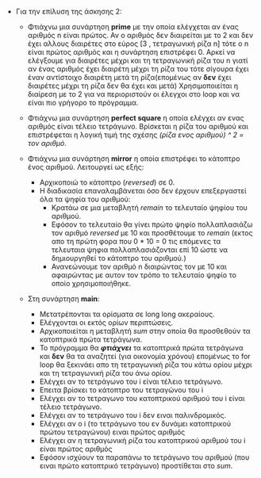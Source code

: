 - Για την επίλυση της άσκησης 2:
    * Φτιάχνω μια συνάρτηση **prime** με την οποία ελέγχεται αν ένας αριθμός n είναι πρώτος. Αν ο αριθμός δεν διαιρείται με το 2 και δεν έχει αλλους διαιρέτες στο εύρος [3 , τετραγωνική ρίζα n] τότε ο n είναι πρώτος αριθμός και η συνάρτηση επιστρέφει 0. Αρκεί να ελέγξουμε για διαιρέτες μέχρι και τη τετραγωνική ρίζα του n γιατί αν ένας αριθμός έχει διαιρέτη μέχρι τη ρίζα του τότε σίγουρα έχει έναν αντίστοιχο διαιρέτη μετά τη ρίζα(επομένως αν **δεν** έχει διαιρέτες μέχρι τη ρίζα δεν θα έχει και μετά) Χρησιμοποιείται η διαίρεση με το 2 για να περιοριστούν οι έλεγχοι στο loop και να είναι πιο γρήγορο το πρόγραμμα.
    

    * Φτιάχνω μια συνάρτηση **perfect square** η οποία ελέγχει αν ενας αριθμός είναι τέλειο τετράγωνο. Βρίσκεται η ρίζα του αριθμού και επιστρέφεται η λογική τιμή της σχέσης *(ρίζα ενος αριθμού) ^ 2 = τον αριθμό*.

    * Φτιάχνω μια συνάρτηση **mirror** η οποία επιστρέφει το κάτοπτρο ένος αριθμού. Λειτουργεί ως εξής: 
        - Αρχικοποιώ το κάτοπτρο (*reversed*) σε 0.
        - Η διαδικασία επαναλαμβάνεται όσο δεν έρχουν επεξεργαστεί όλα τα ψηφία του αριθμού: 
            - Κρατάω σε μια μεταβλητή *remain* το τελευταίο ψηφίου του αριθμού.
            - Εφόσον το τελευταίο θα γίνει πρώτο ψηφίο πολλαπλασιάζω τον αριθμό *reversed* με 10 και προσθέτουμε το *remain* (εκτος απο τη πρώτη φορα που 0 * 10 = 0 τις επόμενες τα τελευταια ψηφια πολλαπλασιάζονται επί 10 ώστε να δημιουργηθεί το κάτοπτρο του αριθμού.)
            - Ανανεώνουμε τον αριθμό n διαιρώντας τον με 10 και αφαιρώντας με αυτον τον τρόπο το τελευταίο ψηφίο το οποίο χρησιμοποιήθηκε.


    * Στη συνάρτηση **main**: 
        - Μετατρέπονται τα ορίσματα σε long long ακεραίους.
        - Ελέγχονται οι εκτός ορίων περιπτώσεις.
        - Αρχικοποιείται η μεταβλητή *sum* στην οποία θα προσθεθούν τα κατοπτρικά πρώτα τετράγωνα.
        - Το πρόγραμμα θα ***φτιάχνει*** τα κατοπτρικά πρώτα τετράγωνα και **δεν** θα τα αναζητεί (για οικονομία χρόνου) επομένως το for loop θα ξεκινάει απο τη τετραγωνική ρίζα του κάτω ορίου μέχρι και τη τετραγωνική ρίζα του άνω ορίου.
        - Eλέγχει αν το τετράγωνο του i είναι τέλειο τετράγωνο.
        - Επειτα βρίσκει το κάτοπτρο του τετραγώνου του i
        - Ελέγχει αν το τετραγωνο του κατοπτρικού αριθμού του i είναι τέλειο τετράγωνο.
        - Ελέγχει αν το τετράγωνο του i δεν ειναι παλινδρομικός.
        - Ελέγχει αν ο i (το τετράγωνο του εν δυνάμει κατοπτρικού πρώτου τετραγώνου) ειναι πρώτος αριθμός
        - Ελέγχει αν η τετραγωνική ρίζα του κατοπτρικού αριθμού του i είναι πρώτος αριθμός
        - Εφόσον ισχύουν τα παραπάνω το τετράγωνο του αριθμού (που ειναι πρώτο κατοπτρικό τετράγωνο) προστίθεται στο *sum*.
        